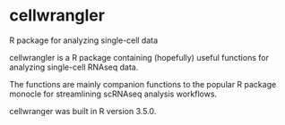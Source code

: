 # cellwrangler
R package for analyzing single-cell data

cellwrangler is a R package containing (hopefully) useful functions for analyzing single-cell RNAseq data.

The functions are mainly companion functions to the popular R package monocle for streamlining scRNAseq
analysis workflows.

cellwranger was built in R version 3.5.0.
